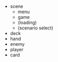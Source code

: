- scene
    - menu
    - game
    - (loading)
    - (scenario select)
- deck
- hand
- enemy
- player
- card